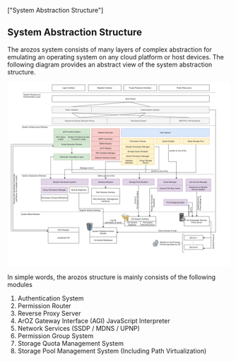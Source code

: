 ["System Abstraction Structure"]

## System Abstraction Structure

The arozos system consists of many layers of complex abstraction for emulating an operating system on any cloud platform or host devices. The following diagram provides an abstract view of the system abstraction structure. 

![Overall structure diagram](../../img/started/6/Overall%20structure%20diagram.png)

In simple words, the arozos structure is mainly consists of the following modules

1. Authentication System
2. Permission Router
3. Reverse Proxy Server
4. ArOZ Gateway Interface (AGI) JavaScript Interpreter
5. Network Services (SSDP / MDNS / UPNP)
6. Permission Group System
7. Storage Quota Management System
8. Storage Pool Management System (Including Path Virtualization)



